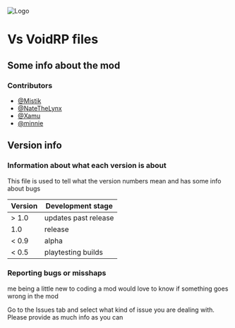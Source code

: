 ![Logo](https://github.com/MistikCodes/Vs-VoidRP/blob/main/logo.png?raw=true)
# Vs VoidRP files
## Some info about the mod

### Contributors

- [@Mistik](https://github.com/MistikCodes)
- [@NateTheLynx](https://github.com/NathanRoom)
- [@Xamu]()
- [@minnie]()

## **Version info**

### Information about what each version is about

This file is used to tell what the version numbers mean and has some info about bugs

| Version | Development stage  |
| ------- | ------------------ |
| > 1.0   | updates past release |
|   1.0   | release            |
| < 0.9   | alpha              |
| < 0.5   | playtesting builds |

### Reporting bugs or misshaps

me being a little new to coding a mod would love to know if something goes wrong in the mod

Go to the Issues tab and select what kind of issue you are dealing with.
Please provide as much info as you can
